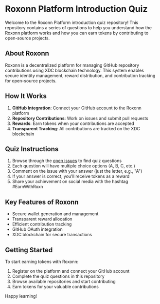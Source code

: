 # Roxonn Platform Introduction Quiz

Welcome to the Roxonn Platform introduction quiz repository! This repository contains a series of questions to help you understand how the Roxonn platform works and how you can earn tokens by contributing to open-source projects.

## About Roxonn

Roxonn is a decentralized platform for managing GitHub repository contributions using XDC blockchain technology. This system enables secure identity management, reward distribution, and contribution tracking for open-source projects.

## How It Works

1. **GitHub Integration**: Connect your GitHub account to the Roxonn platform
2. **Repository Contributions**: Work on issues and submit pull requests
3. **Rewards**: Earn tokens when your contributions are accepted
4. **Transparent Tracking**: All contributions are tracked on the XDC blockchain

## Quiz Instructions

1. Browse through the [open issues](../../issues) to find quiz questions
2. Each question will have multiple choice options (A, B, C, etc.)
3. Comment on the issue with your answer (just the letter, e.g., "A")
4. If your answer is correct, you'll receive tokens as a reward
5. Share your achievement on social media with the hashtag #EarnWithRoxn

## Key Features of Roxonn

- Secure wallet generation and management
- Transparent reward allocation
- Efficient contribution tracking
- GitHub OAuth integration
- XDC blockchain for secure transactions

## Getting Started

To start earning tokens with Roxonn:

1. Register on the platform and connect your GitHub account
2. Complete the quiz questions in this repository
3. Browse available repositories and start contributing
4. Earn tokens for your valuable contributions

Happy learning! 

